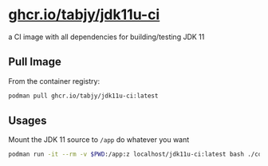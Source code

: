 # [ghcr.io/tabjy/jdk11u-ci](https://github.com/users/tabjy/packages/container/package/jdk11u-ci)

a CI image with all dependencies for building/testing JDK 11

## Pull Image

From the container registry:

```sh
podman pull ghcr.io/tabjy/jdk11u-ci:latest
```

## Usages

Mount the JDK 11 source to `/app` do whatever you want

```sh
podman run -it --rm -v $PWD:/app:z localhost/jdk11u-ci:latest bash ./configure [...]
```
